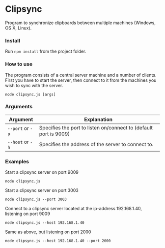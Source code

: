 # Clipsync

Program to synchronize clipboards between multiple machines (Windows, OS X, Linux).

### Install

Run `npm install` from the project folder.

### How to use

The program consists of a central server machine and a number of clients. First you have to start the server, then connect to it from the machines you wish to sync with the server.

`node clipsync.js [args]`

### Arguments

|Argument|Explanation|
|---|---|
|`--port` or `-p`|Specifies the port to listen on/connect to (default port is 9009)|
|`--host` or `-h`|Specifies the address of the server to connect to.|

### Examples

Start a clipsync server on port 9009

`node clipsync.js`

Start a clipsync server on port 3003

`node clipsync.js --port 3003`

Connect to a clipsync server located at the ip-address 192.168.1.40, listening on port 9009

`node clipsync.js --host 192.168.1.40`

Same as above, but listening on port 2000

`node clipsync.js --host 192.168.1.40 --port 2000`
